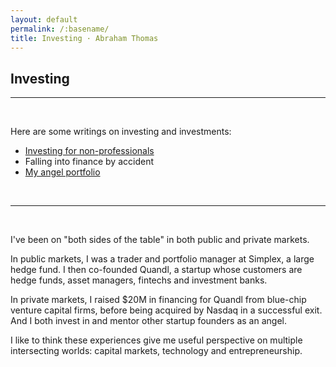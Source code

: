 ```yaml
---
layout: default
permalink: /:basename/
title: Investing · Abraham Thomas
---
```


## Investing

----

<br/>

Here are some writings on investing and investments:

* [Investing for non-professionals](/investing-for-non-professionals)
* Falling into finance by accident
* [My angel portfolio](/angel)

<!--
* Why I quit my hedge fund job
* The data revolution in finance
-->

<br/>

----

<br/>

I've been on "both sides of the table" in both public and private markets.

In public markets, I was a trader and portfolio manager at Simplex, a large hedge fund.  I then co-founded Quandl, a startup whose customers are hedge funds, asset managers, fintechs and investment banks.  

In private markets, I raised $20M in financing for Quandl from blue-chip venture capital firms, before being acquired by Nasdaq in a successful exit.  And I both invest in and mentor other startup founders as an angel.

I like to think these experiences give me useful perspective on multiple intersecting worlds: capital markets, technology and entrepreneurship. 

<br/>
<br/>
<br/>
